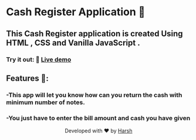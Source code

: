  # Cash Register Application 🚀
 
 ## This Cash Register application is created Using HTML , CSS and Vanilla JavaScript .
 
 ### Try it out: 🌟   [Live demo](https://harsh-cash-register.netlify.app/)
 
 ## Features 🧐:
### -This app will let you know how can you return the cash with minimum number of notes.
### -You just have to enter the bill amount and cash you have given
 
 
<p align="center">
Developed with ❤️ by <a href="https://kumarharsh.netlify.app">Harsh</a>
</p>
